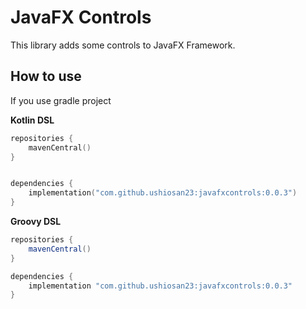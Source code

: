 # JavaFX Controls

This library adds some controls to JavaFX Framework.

## How to use

If you use gradle project

**Kotlin DSL**

```kotlin
repositories {
	mavenCentral()
}


dependencies {
	implementation("com.github.ushiosan23:javafxcontrols:0.0.3")
}
```

**Groovy DSL**

```groovy
repositories {
	mavenCentral()
}

dependencies {
	implementation "com.github.ushiosan23:javafxcontrols:0.0.3"
}
```
